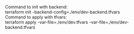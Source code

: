 Command to init with backend: <br />
terraform init -backend-config=./env/dev-backend.tfvars <br />
Command to apply with tfvars: <br />
terraform apply -var-file=./env/dev.tfvars -var-file=./env/dev-backend.tfvars <br />